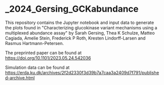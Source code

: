 # _2024_Gersing_GCKabundance

This repository contains the Jupyter notebook and input data to generate the plots found in "Characterizing glucokinase variant mechanisms using a multiplexed abundance assay" by Sarah Gersing, Thea K Schulze, Matteo Cagiada, Amelie Stein, Frederick P Roth, Kresten Lindorff-Larsen and Rasmus Hartmann-Petersen.

The preprinted paper can be found at https://doi.org/10.1101/2023.05.24.542036

Simulation data can be found at https://erda.ku.dk/archives/2f2d2330f3d39b7a7caa3a2409d7f791/published-archive.html

